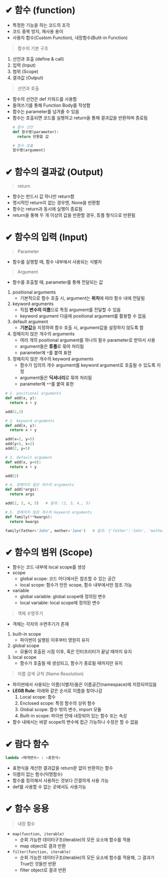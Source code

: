 # ✔ 함수 (function)

- 특정한 기능을 하는 코드의 조각
- 코드 중복 방지, 재사용 용이
- 사용자 함수(Custom Function), 내장함수(Bulit-in Function)
  
> 함수의 기본 구조
1. 선언과 호출 (define & call)
2. 입력 (Input)
3. 범위 (Scope)
4. 결과값 (Output)
   
> 선언과 호출
- 함수의 선언은 def 키워드를 사용함
- 들여쓰기를 통해 Function Body를 작성함
- 함수는 parameter를 넘겨줄 수 있음
- 함수는 호출되면 코드를 실행하고 return을 통해 결과값을 반환하며 종료됨
  ```python
  # 함수 선언
  def 함수명(parameter):
    return 반환할 값
  
  # 함수 호출
  함수명(argument)
  ```



# ✔ 함수의 결과값 (Output)
> return
- 함수는 반드시 값 하나만 return함
- 명시적인 return이 없는 경우엔, None을 반환함
- 함수는 return과 동시에 실행이 종료됨
- return을 통해 두 개 이상의 값을 반환할 경우, 튜플 형식으로 반환됨



# ✔ 함수의 입력 (Input)
> Parameter
- 함수를 실행할 때, 함수 내부에서 사용되는 식별자
  
> Argument
- 함수를 호출할 때, parameter를 통해 전달되는 값
1. positional arguments
   - 기본적으로 함수 호출 시, argument는 **위치**에 따라 함수 내에 전달됨
2. keyword arguments
   - 직접 **변수의 이름**으로 특정 argument를 전달할 수 있음
   - keyword argument 다음에 positional argument를 활용할 수 없음
3. default argument
   - **기본값**을 지정하여 함수 호출 시, argument값을 설정하지 않도록 함
4. 정해지지 않은 개수의 arguments
   - 여러 개의 positional argument를 하나의 필수 parameter로 받아서 사용
   - argument들은 **튜플**로 묶여 처리됨
   - parameter에 `*`를 붙여 표현
5. 정해지지 않은 개수의 keyword arguments
   - 함수가 임의의 개수 argument를 keyword argument로 호출될 수 있도록 지정
   - argument들은 **딕셔너리**로 묶여 처리됨
   - parameter에 `**`를 붙여 표헌

  ```python
  # 1. positional arguments
  def add(x, y):
    return x + y

  add(2,3)

  # 2. keyword arguments
  def add(x, y):
    return x + y
  
  add(x=2, y=5)
  add(y=5, x=2)
  add(2, y=5)

  # 3. default argument
  def add(x, y=0):
    return x + y
  
  add(2)

  # 4. 정해지지 않은 개수의 arguments
  def add(*args):
    return args
  
  add(2, 3, 4, 5)   # 결과: (2, 3, 4,, 5)

  # 5. 정해지지 않은 개수의 keyword arguments
  def family(**kwargs):
    return kwargs
  
  family(father='John', mother='Jane')   # 결과: {'father':'John', 'mother':'Jane'}
  ```



# ✔ 함수의 범위 (Scope)
- 함수는 코드 내부에 local scope를 생성
- scope
  - global scope: 코드 어디에서든 참조할 수 있는 공간
  - local scope: 함수가 만든 scope, 함수 내부에서만 참조 가능
- variable
  - global variable: global scope에 정의된 변수
  - local variable: local scope에 정의된 변수

> 객체 수명주기
- 객체는 각자의 수면주기가 존재
1. built-in scope
   - 파이썬이 실행된 이후부터 영원히 유지
2. global scope
   - 모듈이 호출된 시점 이후, 혹은 인터프리터가 끝날 때까지 유지
3. local scope
   - 함수가 호출될 때 생성되고, 함수가 종료될 때까지만 유지

> 이름 검색 규칙 (Name Resolution)
- 파이썬에서 사용되는 이름(식별자)들은 이름공간(namespace)에 저장되어있음
- **LEGB Rule**: 아래와 같은 순서로 이름을 찾아나감
  1. Local scope: 함수
  2. Enclosed scope: 특정 함수의 상위 함수
  3. Global scope: 함수 밖의 변수, import 모듈
  4. Built-in scope: 파이썬 안에 내장되어 있는 함수 또는 속성
- 함수 내에서는 바깥 scope의 변수에 접근 가능하나 수정은 할 수 없음





# ✔ 람다 함수
```python
lambda <매개변수> : <표현식>
```
- 표현식을 계산한 결과값을 return문 없이 반환하는 함수
- 이름이 없는 함수(익명함수)
- 함수를 정의해서 사용하는 것보다 간결하게 사용 가능
- def를 사용할 수 없는 곳에서도 사용가능





# ✔ 함수 응용
> 내장 함수 
- `map(function, iterable)`
  - 순회 가능한 데이터구조(iterable)의 모든 요소에 함수를 적용
  - map object로 결과 반환
- `filter(function, iterable)`
  - 순회 가능한 데이터구조(iterable)의 모든 요소에 함수를 적용해, 그 결과가 True인 것들만 반환
  - filter object로 결과 반환